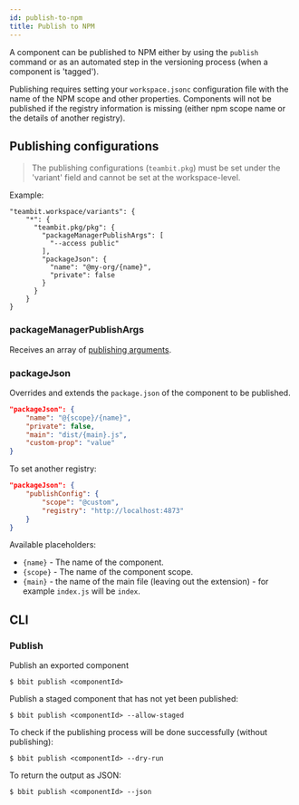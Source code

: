 ```yaml
---
id: publish-to-npm
title: Publish to NPM
---
```


A component can be published to NPM either by using the `publish` command or as an automated step in the versioning process (when a component is 'tagged').

Publishing requires setting your `workspace.jsonc` configuration file with the name of the NPM scope and other properties. Components will not be published if the registry information is missing (either npm scope name or the details of another registry).
## Publishing configurations
> The publishing configurations (`teambit.pkg`) must be set under the 'variant' field and cannot be set at the workspace-level.

Example:

```jsonc
"teambit.workspace/variants": {
    "*": {
      "teambit.pkg/pkg": {
        "packageManagerPublishArgs": [
          "--access public"
        ],
        "packageJson": {
          "name": "@my-org/{name}",
          "private": false
        }
      }
    }
}
```
### packageManagerPublishArgs

Receives an array of [publishing arguments](https://docs.npmjs.com/cli/v6/commands/npm-publish).

### packageJson
Overrides and extends the `package.json` of the component to be published.

```json
"packageJson": {
    "name": "@{scope}/{name}",
    "private": false,
    "main": "dist/{main}.js",
    "custom-prop": "value"
}
```

To set another registry:

```json
"packageJson": {
    "publishConfig": {
        "scope": "@custom",
        "registry": "http://localhost:4873"
    }
}
```

Available placeholders:

* `{name}` - The name of the component.
* `{scope}` - The name of the component scope.
* `{main}` - the name of the main file (leaving out the extension) - for example `index.js` will be `index`.

## CLI
### Publish

Publish an exported component
```shell
$ bbit publish <componentId>
```
Publish a staged component that has not yet been published:
```shell
$ bbit publish <componentId> --allow-staged
```

To check if the publishing process will be done successfully (without publishing):
```shell
$ bbit publish <componentId> --dry-run
```

To return the output as JSON:

```shell
$ bbit publish <componentId> --json
```